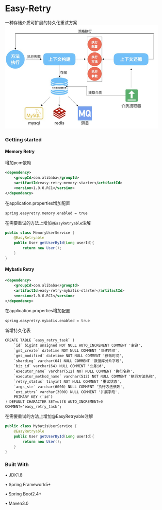 # Easy-Retry
一种存储介质可扩展的持久化重试方案
![img](img/readme/arch.jpg)

### Getting started
#### Memory Retry
增加pom依赖

```xml
<dependency>
    <groupId>com.alibaba</groupId>
    <artifactId>easy-retry-memory-starter</artifactId>
    <version>1.0.0.RC1</version>
</dependency>
```


在application.properties增加配置

`spring.easyretry.memory.enabled = true`

在需要重试的方法上增加`@EasyRetryable`注解

```java
public class MemoryUserService {
    @EasyRetryable
    public User getUserById(Long userId){
        return new User();
    }
}
```

#### Mybatis Retry

```xml
<dependency>
    <groupId>com.alibaba</groupId>
    <artifactId>easy-retry-mybatis-starter</artifactId>
    <version>1.0.0.RC1</version>
</dependency>
```


在application.properties增加配置

`spring.easyretry.mybatis.enabled = true`

新增持久化表
```
CREATE TABLE `easy_retry_task` (
    `id` bigint unsigned NOT NULL AUTO_INCREMENT COMMENT '主键',
    `gmt_create` datetime NOT NULL COMMENT '创建时间',
    `gmt_modified` datetime NOT NULL COMMENT '修改时间',
    `sharding` varchar(64) NULL COMMENT '数据库分片字段',
    `biz_id` varchar(64) NULL COMMENT '业务id',
    `executor_name` varchar(512) NOT NULL COMMENT '执行名称',
    `executor_method_name` varchar(512) NOT NULL COMMENT '执行方法名称',
    `retry_status` tinyint NOT NULL COMMENT '重试状态',
    `args_str` varchar(6000) NULL COMMENT '执行方法参数',
    `ext_attrs` varchar(3000) NULL COMMENT '扩展字段',
    PRIMARY KEY (`id`)
) DEFAULT CHARACTER SET=utf8 AUTO_INCREMENT=0 COMMENT='easy_retry_task';
```

在需要重试的方法上增加@EasyRetryable注解

```java
public class MybatisUserService {
    @EasyRetryable
    public User getUserById(Long userId){
        return new User();
    }
}
```


###  Built With

• JDK1.8

• Spring Framework5+

• Spring Boot2.4+

• Maven3.0
